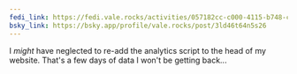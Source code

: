 ```yaml
---
fedi_link: https://fedi.vale.rocks/activities/057182cc-c000-4115-b748-cd7632e03036
bsky_link: https://bsky.app/profile/vale.rocks/post/3ld46t64n5s26
---
```


I _might_ have neglected to re-add the analytics script to the head of my website. That's a few days of data I won't be getting back...
